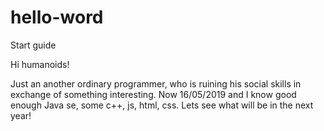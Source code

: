 # hello-word
Start guide

Hi humanoids!

Just an another ordinary programmer, who is ruining his social skills in exchange of something interesting.
Now 16/05/2019 and I know good enough Java se, some c++, js, html, css.
Lets see what will be in the next year!
